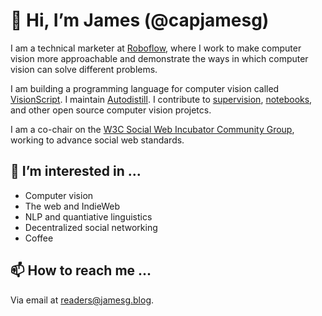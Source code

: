 # 👋 Hi, I’m James (@capjamesg)

I am a technical marketer at [Roboflow](https://roboflow.com), where I work to make computer vision more approachable and demonstrate the ways in which computer vision can solve different problems.

I am building a programming language for computer vision called [VisionScript](https://github.com/capjamesg/visionscript). I maintain [Autodistill](https://github.com/roboflow/autodistill). I contribute to [supervision](https://github.com/roboflow/supervision), [notebooks](https://github.com/roboflow/notebooks), and other open source computer vision projetcs.

I am a co-chair on the [W3C Social Web Incubator Community Group](https://www.w3.org/community/socialcg/), working to advance social web standards.

## 👀 I’m interested in ...

- Computer vision
- The web and IndieWeb
- NLP and quantiative linguistics
- Decentralized social networking
- Coffee

## 📫 How to reach me ...

Via email at [readers@jamesg.blog](mailto:readers@jamesg.blog).
